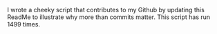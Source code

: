 I wrote a cheeky script that contributes to my Github by updating this ReadMe to illustrate why more than commits matter. This script has run 1499 times.